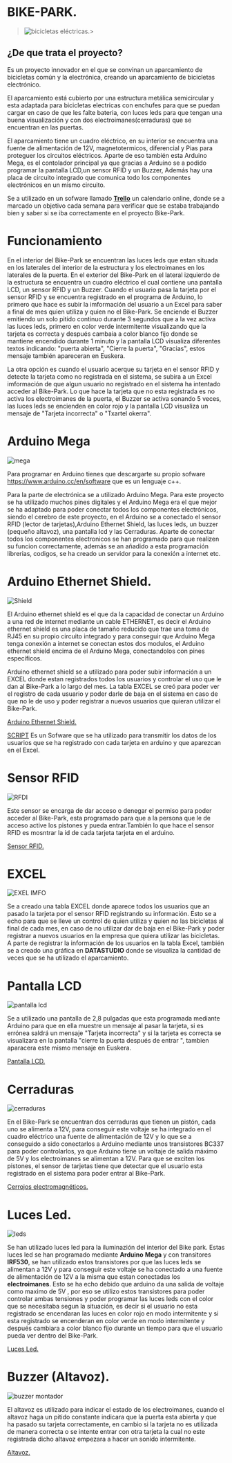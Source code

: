 # BIKE-PARK.
> ![bicicletas eléctricas. ](https://i.ibb.co/vd05wTK/latigo.png)> 
## ¿De que trata el proyecto?
Es un proyecto innovador en el que se convinan un  aparcamiento de bicicletas común y la electrónica, creando un aparcamiento de bicicletas electrónico. 


El aparcamiento está cubierto por una estructura metálica semicircular y esta adaptada para  bicicletas electricas con  enchufes para que se puedan cargar en caso de que les falte bateria, con luces leds para que tengan una buena visualización y con dos electroimanes(cerraduras) que se encuentran en las puertas.



El aparcamiento tiene un cuadro eléctrico, en su interior se encuentra una fuente de alimentación de 12V, magnetotermicos, diferencial y Pias para proteguer los circuitos eléctricos. Aparte de eso también esta  Arduino Mega, es el contolador principal ya que gracias a Arduino se a podido programar la pantalla LCD,un sensor RFID y un Buzzer, Además hay una placa de circuito integrado que comunica todo los componentes electrónicos en un mismo circuito.



Se a utilizado en un sofware llamado **[Trello](https://trello.com/b/LMd40IME/aparcabicis)** un calendario online, donde se a marcado un objetivo cada semana para verificar que se estaba trabajando bien y saber si se iba correctamente en el proyecto Bike-Park.


# Funcionamiento 

En el interior del Bike-Park se encuentran las luces leds que estan situada en los laterales del interior de la estructura y los electroimanes en los laterales de la puerta. En el exterior del Bike-Park en el lateral izquierdo de la estructura se encuentra un cuadro eléctrico el cual contiene una pantalla LCD, un sensor RFID y un Buzzer.
Cuando el usuario pasa la tarjeta por el sensor RFID y se encuentra registrado en el programa de Arduino, lo primero que hace es subir la imformación del usuario a un Excel para saber a final de mes quien utiliza y quien no el Bike-Park. Se enciende el Buzzer emitiendo un solo pitido continuo durante 3 segundos que a la vez activa las luces leds, primero en color verde intermitente visualizando que la tarjeta es correcta y después cambaia a color blanco fijo donde se mantiene encendido durante 1 minuto y la pantalla LCD visualiza diferentes textos indicando: "puerta abierta", "Cierre la puerta", "Gracias", estos mensaje también apareceran en Euskera.

La otra opción es cuando el usuario acerque su tarjeta en el sensor RFID  y detecte la tarjeta como no registrada en el sistema, se subira a un Excel imformación de que algun usuario no registrado en el sistema ha intentado acceder al Bike-Park. Lo que hace la tarjeta que no esta registrada es no activa los electroimanes de la puerta, el Buzzer se activa sonando 5 veces, las luces leds se encienden en color rojo y la pantalla LCD visualiza un mensaje de "Tarjeta incorrecta" o "Txartel okerra".



# Arduino Mega
![mega](https://i.ibb.co/hdxcs20/proyecto-final-todo-conectado.png) 

Para programar en Arduino tienes que descargarte su propio sofware https://www.arduino.cc/en/software  que es un lenguaje c++.


 Para la parte de electrónica se a utilizado Arduino Mega. Para este proyecto se ha utilizado muchos pines digitales y el Arduino Mega era el que mejor se ha adaptado para poder conectar todos los componentes electrónicos, siendo  el cerebro de este proyecto, en el Arduino se a conectado el sensor RFID (lector de tarjetas),Arduino Ethernet Shield, las luces leds, un buzzer (pequeño altavoz), una pantalla lcd y las Cerraduras. Aparte de conectar todos los componentes electronicos se han programado para que realizen su funcion correctamente, además se an añadido a esta programación librerias, codigos, se ha creado un servidor para la conexión a internet etc.
 
 
 # Arduino Ethernet Shield.

![Shield](https://i.ibb.co/Hqt1dKT/interrr.png)


El Arduino ethernet shield es el que da la capacidad de conectar un Arduino a una red de internet mediante un cable ETHERNET, es decir el Arduino ethernet shield es una placa de tamaño reducido que trae una toma de RJ45 en su propio circuito integrado y para conseguir que Arduino Mega tenga conexión a internet se conectan estos dos modulos, el Arduino ethernet shield encima de el Arduino Mega, conectandolos con pines específicos.


 Arduino ethernet shield se a utilizado para poder subir información a un EXCEL donde estan registrados todos los usuarios y controlar el uso que le dan al Bike-Park a lo largo del mes.
La tabla EXCEL se creó para poder ver el registro de cada usuario y poder darle de baja en el sistema en caso de que no le de uso y poder registrar a nuevos usuarios que quieran utilizar el Bike-Park.

[Arduino Ethernet Shield.](https://www.amazon.es/Girasol-Ethernet-Arduino-R3-Mega-2560-1280-A057/dp/B00HG82V1A/ref=asc_df_B00HG82V1A/?tag=googshopes-21&linkCode=df0&hvadid=82853727250&hvpos=&hvnetw=g&hvrand=6687566675366269954&hvpone=&hvptwo=&hvqmt=&hvdev=c&hvdvcmdl=&hvlocint=&hvlocphy=1005530&hvtargid=pla-124952602620&psc=1)


[SCRIPT](https://script.google.com/u/1/home/projects/1AHv-A95fr-WKhxJjRaKxP7JcMDadVkK7agKZwLtyXLvbldq81C3BFrr_/edit) Es un Sofware que se ha utilizado para transmitir los datos de los usuarios que se ha registrado con cada tarjeta en arduino y que aparezcan en el Excel.


# Sensor RFID


![RFDI](https://i.ibb.co/MkJnCsQ/RFIDFINAL.png)

Este sensor se encarga de dar acceso o denegar el permiso para poder acceder al Bike-Park, esta programado para que a la persona que le de acceso active los pistones y pueda entrar.También lo que hace el sensor RFID es mosntrar la id de cada tarjeta tarjeta en el arduino.

[Sensor RFID.](https://www.amazon.es/azdelivery-RC522-RFID-Arduino-Raspberry-Inclus/dp/B074S8MRQ7/ref=sr_1_12?__mk_es_ES=%C3%85M%C3%85%C5%BD%C3%95%C3%91&dchild=1&keywords=rfid&qid=1611648731&sr=8-12)


# EXCEL

![EXEL IMFO](https://i.ibb.co/th63Xj1/graficas.png)

Se a creado una tabla EXCEL donde aparece todos los usuarios que an pasado la tarjeta por el sensor RFID registrando su información. Esto se a echo para que se lleve un control de quien utiliza y quien no las bicicletas al final de cada mes, en caso de no utilizar dar de baja en el Bike-Park y poder registrar a nuevos usuarios en la empresa que quiera utilizar las bicicletas.
A parte de registrar la información de los usuarios en la tabla Excel, también se a creado una gráfica en **DATASTUDIO** donde se visualiza la cantidad de veces que se ha utilizado el aparcamiento.
 
 
# Pantalla LCD
![pantalla lcd](https://i.ibb.co/HTXXHHh/lcdxdfinal.png)


Se a utilizado una pantalla de 2,8 pulgadas que esta programada mediante Arduino para que en ella muestre un mensaje al pasar la tarjeta, si es errónea saldrá un mensaje "Tarjeta incorrecta" y si la tarjeta es correcta se visualizara en la pantalla "cierre la puerta después de entrar ", tambien aparacera este mismo mensaje en Euskera.

[Pantalla LCD.](https://www.amazon.es/gp/product/B07MXH92RL/ref=ppx_yo_dt_b_asin_title_o06_s00?ie=UTF8&psc=1)


# Cerraduras

![cerraduras](https://i.ibb.co/nPw8gQy/electroimanes-12v-final.png)

En el Bike-Park se encuentran dos cerraduras que tienen un pistón, cada uno se alimenta a 12V, para conseguir este voltaje se ha integrado en el cuadro eléctrico una fuente de alimentación de 12V y lo que se a conseguido a sido conectarlos a Arduino mediante unos transistores BC337 para poder controlarlos, ya que Arduino tiene un voltaje de salida máximo de 5V y los electroimanes se alimentan a 12V. Para que se exciten los pistones, el sensor de tarjetas tiene que detectar que el usuario esta registrado en el sistema para poder entrar al Bike-Park.

[Cerrojos electromagnéticos.](https://www.nafsa.es/productos/cerrojos-seguridad-electromagneticos/cu20cpb/)


# Luces Led.

![leds](https://i.ibb.co/3sMNfCh/Luces-led-12v-final.png) 

Se han utilizado luces led para la iluminazión del interior del Bike park.
Estas luces led se han programado mediante **Arduino** **Mega** y con transitores **IRF530**, se han utilizado estos transistores por que las luces leds se alimentan a 12V y para conseguir este voltaje se ha conectado a una fuente de alimentación de 12V a la misma que estan conectadas los **electroimanes**. Esto se ha echo debido que arduino da una salida de voltaje como maximo de 5V , por eso se utilizo estos transistores para poder controlar ambas tensiones y poder programar las luces leds con el color que se necesitaba segun la situación, es decir si el usuario no esta registrado se encendaran las luces en color rojo en modo intermitente y si esta registrado se encenderan en color verde en modo intermitente y después cambiara a color blanco fijo durante un tiempo para que el usuario pueda ver dentro del Bike-Park.

[Luces Led.](https://www.efectoled.com/es/comprar-tiras-led-monocolor/60-tira-led-12v-dc-smd5050-60ledm-5m-rgb-ip65.html?)


# Buzzer (Altavoz).


![buzzer montador](https://i.ibb.co/hdFr4gq/buzzer-final.png)

El altavoz es utilizado para indicar el estado de los electroimanes, cuando el altavoz haga un pitido constante indicara que la puerta esta abierta y que ha pasado su tarjeta correctamente, en cambio si la tarjeta no es utilizada de manera correcta o se intente entrar con otra tarjeta la cual no este registrada dicho altavoz empezara a hacer un sonido intermitente.

[Altavoz.](https://www.digikey.es/product-detail/es/murata-electronics/PKM22EPPH2001-B0/490-4691-ND/1219322?utm_adgroup=Alarms%2C%20Buzzers%2C%20and%20Sirens&utm_source=google&utm_medium=cpc&utm_campaign=Shopping_Product_Audio%20Products&utm_term=&productid=1219322&gclid=CjwKCAiAoOz-BRBdEiwAyuvA6zgxQUegh7BL6GhSCe8hY-i_EjmltysM9wPGEdsBY-yMeewsGVh59xoCWakQAvD_BwE)

